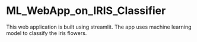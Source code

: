 # ML_WebApp_on_IRIS_Classifier
This web application is built using streamlit. The app uses machine learning model to classify the iris flowers.
